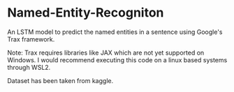 # Named-Entity-Recogniton
An LSTM model to predict the named entities in a sentence using Google's Trax framework.

Note: Trax requires libraries like JAX which are not yet supported on Windows. I would recommend executing this code on a linux based systems through WSL2.

Dataset has been taken from kaggle.
